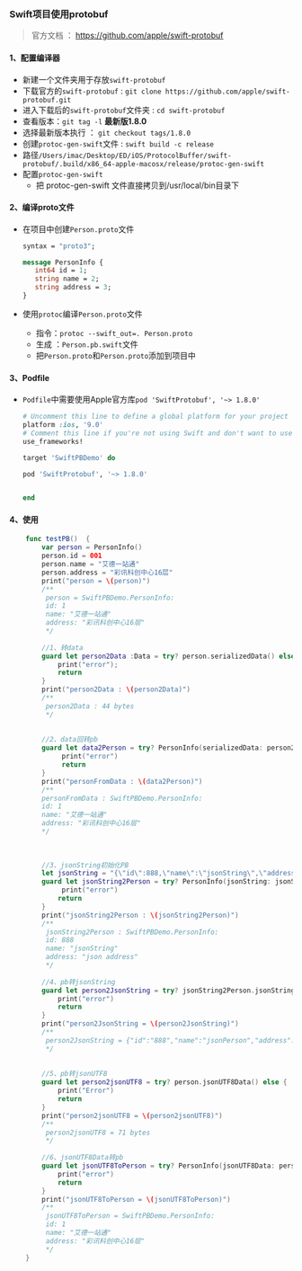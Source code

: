 ### Swift项目使用protobuf

> 官方文档 ： https://github.com/apple/swift-protobuf



#### 1、配置编译器

* 新建一个文件夹用于存放`swift-protobuf`
* 下载官方的`swift-protobuf` : `git clone https://github.com/apple/swift-protobuf.git`
* 进入下载后的`swift-protobuf`文件夹 :  `cd swift-protobuf`
* 查看版本：`git tag -l` **最新版1.8.0**
* 选择最新版本执行 ： `git checkout tags/1.8.0`
* 创建`protoc-gen-swift`文件 : `swift build -c release`
* 路径`/Users/imac/Desktop/ED/iOS/ProtocolBuffer/swift-protobuf/.build/x86_64-apple-macosx/release/protoc-gen-swift `
* 配置`protoc-gen-swift ` 
  * 把 protoc-gen-swift 文件直接拷贝到/usr/local/bin目录下



#### 2、编译proto文件

* 在项目中创建`Person.proto`文件

  ```protobuf
  syntax = "proto3";
  
  message PersonInfo {
     int64 id = 1;
     string name = 2;
     string address = 3;
  }
  ```

* 使用`protoc`编译`Person.proto`文件

  * 指令：``protoc --swift_out=. Person.proto``
  * 生成 ：`Person.pb.swift`文件
  * 把`Person.proto`和`Person.proto`添加到项目中



#### 3、Podfile

* `Podfile`中需要使用Apple官方库`pod 'SwiftProtobuf', '~> 1.8.0'`

  ```ruby
  # Uncomment this line to define a global platform for your project
  platform :ios, '9.0'
  # Comment this line if you're not using Swift and don't want to use dynamic frameworks
  use_frameworks!
  
  target 'SwiftPBDemo' do
  
  pod 'SwiftProtobuf', '~> 1.8.0'
  
  
  end
  ```

  

#### 4、使用

```swift
	func testPB()  {
        var person = PersonInfo()
        person.id = 001
        person.name = "艾德一站通"
        person.address = "彩讯科创中心16层"
        print("person = \(person)")
        /**
         person = SwiftPBDemo.PersonInfo:
         id: 1
         name: "艾德一站通"
         address: "彩讯科创中心16层"
         */
        
        //1、转data
        guard let person2Data :Data = try? person.serializedData() else {
            print("error");
            return
        }
        print("person2Data : \(person2Data)")
        /**
         person2Data : 44 bytes
         */
        
        
        //2、data回转pb
        guard let data2Person = try? PersonInfo(serializedData: person2Data) else {
             print("error")
             return
        }
        print("personFromData : \(data2Person)")
        /**
        personFromData : SwiftPBDemo.PersonInfo:
        id: 1
        name: "艾德一站通"
        address: "彩讯科创中心16层"
        */
        
        
        
        //3、jsonString初始化PB
        let jsonString = "{\"id\":888,\"name\":\"jsonString\",\"address\":\"json address\"}"
        guard let jsonString2Person = try? PersonInfo(jsonString: jsonString) else {
             print("error")
            return
        }
        print("jsonString2Person : \(jsonString2Person)")
        /**
         jsonString2Person : SwiftPBDemo.PersonInfo:
         id: 888
         name: "jsonString"
         address: "json address"
         */
        
        //4、pb转jsonString
        guard let person2JsonString = try? jsonString2Person.jsonString() else{
            print("error")
            return
        }
        print("person2JsonString = \(person2JsonString)")
        /**
         person2JsonString = {"id":"888","name":"jsonPerson","address":"json address"}
         */
        
        
        //5、pb转jsonUTF8
        guard let person2jsonUTF8 = try? person.jsonUTF8Data() else {
            print("Error")
            return
        }
        print("person2jsonUTF8 = \(person2jsonUTF8)")
        /**
         person2jsonUTF8 = 71 bytes
         */
        
        //6、jsonUTF8Data转pb
        guard let jsonUTF8ToPerson = try? PersonInfo(jsonUTF8Data: person2jsonUTF8) else{
            print("error")
            return
        }
        print("jsonUTF8ToPerson = \(jsonUTF8ToPerson)")
        /**
         jsonUTF8ToPerson = SwiftPBDemo.PersonInfo:
         id: 1
         name: "艾德一站通"
         address: "彩讯科创中心16层"
         */
    }
```

